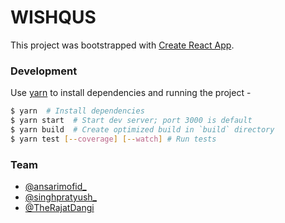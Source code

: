 # WISHQUS

This project was bootstrapped with [Create React App](https://github.com/facebookincubator/create-react-app).


### Development

Use [yarn](https://yarnpkg.com/lang/en/) to install dependencies and running the project -
```sh
$ yarn  # Install dependencies
$ yarn start  # Start dev server; port 3000 is default
$ yarn build  # Create optimized build in `build` directory
$ yarn test [--coverage] [--watch] # Run tests
```

### Team

- [@ansarimofid_](https://twitter.com/ansarimofid_)
- [@singhpratyush_](https://github.com/singhpratyush_)
- [@TheRajatDangi](https://twitter.com/TheRajatDangi)

